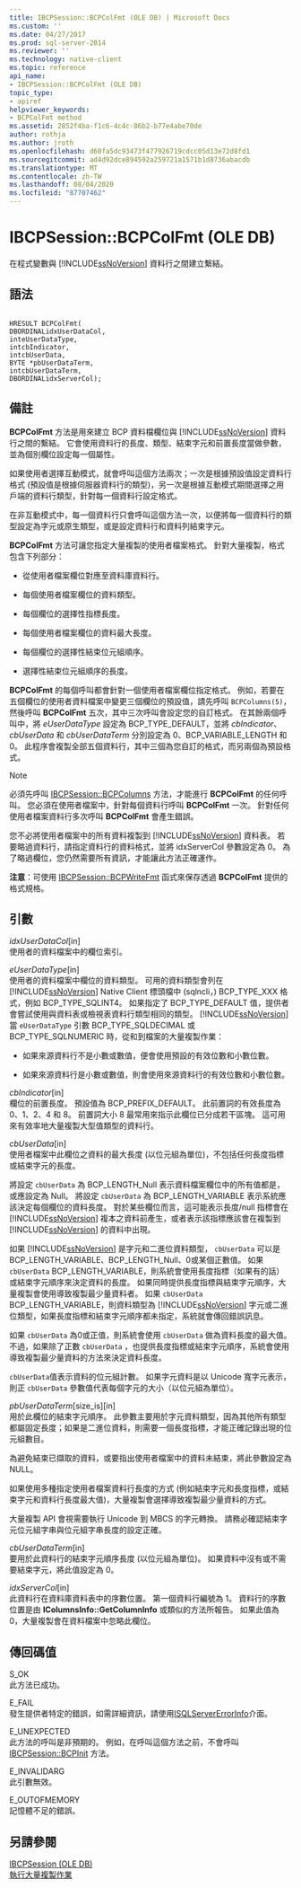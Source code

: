 ```yaml
---
title: IBCPSession::BCPColFmt (OLE DB) | Microsoft Docs
ms.custom: ''
ms.date: 04/27/2017
ms.prod: sql-server-2014
ms.reviewer: ''
ms.technology: native-client
ms.topic: reference
api_name:
- IBCPSession::BCPColFmt (OLE DB)
topic_type:
- apiref
helpviewer_keywords:
- BCPColFmt method
ms.assetid: 2852f4ba-f1c6-4c4c-86b2-b77e4abe70de
author: rothja
ms.author: jroth
ms.openlocfilehash: d60fa5dc93473f477926719cdcc05d13e72d8fd1
ms.sourcegitcommit: ad4d92dce894592a259721a1571b1d8736abacdb
ms.translationtype: MT
ms.contentlocale: zh-TW
ms.lasthandoff: 08/04/2020
ms.locfileid: "87707462"
---
```

# <a name="ibcpsessionbcpcolfmt-ole-db"></a>IBCPSession::BCPColFmt (OLE DB)
  在程式變數與 [!INCLUDE[ssNoVersion](../../includes/ssnoversion-md.md)] 資料行之間建立繫結。  
  
## <a name="syntax"></a>語法  
  
```  
  
HRESULT BCPColFmt(   
DBORDINALidxUserDataCol,  
inteUserDataType,  
intcbIndicator,  
intcbUserData,  
BYTE *pbUserDataTerm,  
intcbUserDataTerm,  
DBORDINALidxServerCol);  
```  
  
## <a name="remarks"></a>備註  
 **BCPColFmt** 方法是用來建立 BCP 資料檔欄位與 [!INCLUDE[ssNoVersion](../../includes/ssnoversion-md.md)] 資料行之間的繫結。 它會使用資料行的長度、類型、結束字元和前置長度當做參數，並為個別欄位設定每一個屬性。  
  
 如果使用者選擇互動模式，就會呼叫這個方法兩次；一次是根據預設值設定資料行格式 (預設值是根據伺服器資料行的類型)，另一次是根據互動模式期間選擇之用戶端的資料行類型，針對每一個資料行設定格式。  
  
 在非互動模式中，每一個資料行只會呼叫這個方法一次，以便將每一個資料行的類型設定為字元或原生類型，或是設定資料行和資料列結束字元。  
  
 **BCPColFmt** 方法可讓您指定大量複製的使用者檔案格式。 針對大量複製，格式包含下列部分：  
  
-   從使用者檔案欄位對應至資料庫資料行。  
  
-   每個使用者檔案欄位的資料類型。  
  
-   每個欄位的選擇性指標長度。  
  
-   每個使用者檔案欄位的資料最大長度。  
  
-   每個欄位的選擇性結束位元組順序。  
  
-   選擇性結束位元組順序的長度。  
  
 **BCPColFmt** 的每個呼叫都會針對一個使用者檔案欄位指定格式。 例如，若要在五個欄位的使用者資料檔案中變更三個欄位的預設值，請先呼叫 `BCPColumns(5)`，然後呼叫 **BCPColFmt** 五次，其中三次呼叫會設定您的自訂格式。 在其餘兩個呼叫中，將 *eUserDataType* 設定為 BCP_TYPE_DEFAULT，並將 *cbIndicator*、*cbUserData* 和 *cbUserDataTerm* 分別設定為 0、BCP_VARIABLE_LENGTH 和 0。 此程序會複製全部五個資料行，其中三個為您自訂的格式，而另兩個為預設格式。  
  
> [!NOTE]  
>  必須先呼叫 [IBCPSession::BCPColumns](ibcpsession-bcpcolumns-ole-db.md) 方法，才能進行 **BCPColFmt** 的任何呼叫。 您必須在使用者檔案中，針對每個資料行呼叫 **BCPColFmt** 一次。 針對任何使用者檔案資料行多次呼叫 **BCPColFmt** 會產生錯誤。  
  
 您不必將使用者檔案中的所有資料複製到 [!INCLUDE[ssNoVersion](../../includes/ssnoversion-md.md)] 資料表。 若要略過資料行，請指定資料行的資料格式，並將 idxServerCol 參數設定為 0。 為了略過欄位，您仍然需要所有資訊，才能讓此方法正確運作。  
  
 **注意**：可使用 [IBCPSession::BCPWriteFmt](ibcpsession-bcpwritefmt-ole-db.md) 函式來保存透過 **BCPColFmt** 提供的格式規格。  
  
## <a name="arguments"></a>引數  
 *idxUserDataCol*[in]  
 使用者的資料檔案中的欄位索引。  
  
 *eUserDataType*[in]  
 使用者的資料檔案中欄位的資料類型。 可用的資料類型會列在 [!INCLUDE[ssNoVersion](../../includes/ssnoversion-md.md)] Native Client 標頭檔中 (sqlncli，) BCP_TYPE_XXX 格式，例如 BCP_TYPE_SQLINT4。 如果指定了 BCP_TYPE_DEFAULT 值，提供者會嘗試使用與資料表或檢視表資料行類型相同的類型。 [!INCLUDE[ssNoVersion](../../includes/ssnoversion-md.md)]當 `eUserDataType` 引數 BCP_TYPE_SQLDECIMAL 或 BCP_TYPE_SQLNUMERIC 時，從和到檔案的大量複製作業：  
  
-   如果來源資料行不是小數或數值，便會使用預設的有效位數和小數位數。  
  
-   如果來源資料行是小數或數值，則會使用來源資料行的有效位數和小數位數。  
  
 *cbIndicator*[in]  
 欄位的前置長度。 預設值為 BCP_PREFIX_DEFAULT。 此前置詞的有效長度為 0、1、2、4 和 8。 前置詞大小 8 最常用來指示此欄位已分成若干區塊。 這可用來有效率地大量複製大型值類型的資料行。  
  
 *cbUserData*[in]  
 使用者檔案中此欄位之資料的最大長度 (以位元組為單位)，不包括任何長度指標或結束字元的長度。  
  
 將設定 `cbUserData` 為 BCP_LENGTH_Null 表示資料檔案欄位中的所有值都是，或應設定為 Null。 將設定 `cbUserData` 為 BCP_LENGTH_VARIABLE 表示系統應該決定每個欄位的資料長度。 對於某些欄位而言，這可能表示長度/null 指標會在 [!INCLUDE[ssNoVersion](../../includes/ssnoversion-md.md)] 複本之資料前產生，或者表示該指標應該會在複製到 [!INCLUDE[ssNoVersion](../../includes/ssnoversion-md.md)] 的資料中出現。  
  
 如果 [!INCLUDE[ssNoVersion](../../includes/ssnoversion-md.md)] 是字元和二進位資料類型， `cbUserData` 可以是 BCP_LENGTH_VARIABLE、BCP_LENGTH_Null、0或某個正數值。 如果 `cbUserData` BCP_LENGTH_VARIABLE，則系統會使用長度指標（如果有的話）或結束字元順序來決定資料的長度。 如果同時提供長度指標與結束字元順序，大量複製會使用導致複製最少量資料者。 如果 `cbUserData` BCP_LENGTH_VARIABLE，則資料類型為 [!INCLUDE[ssNoVersion](../../includes/ssnoversion-md.md)] 字元或二進位類型，如果長度指標和結束字元順序都未指定，系統就會傳回錯誤訊息。  
  
 如果 `cbUserData` 為0或正值，則系統會使用 `cbUserData` 做為資料長度的最大值。 不過，如果除了正數 `cbUserData` ，也提供長度指標或結束字元順序，系統會使用導致複製最少量資料的方法來決定資料長度。  
  
 `cbUserData`值表示資料的位元組計數。 如果字元資料是以 Unicode 寬字元表示，則正 `cbUserData` 參數值代表每個字元的大小（以位元組為單位）。  
  
 *pbUserDataTerm*[size_is][in]  
 用於此欄位的結束字元順序。 此參數主要用於字元資料類型，因為其他所有類型都屬固定長度；如果是二進位資料，則需要一個長度指標，才能正確記錄出現的位元組數目。  
  
 為避免結束已擷取的資料，或要指出使用者檔案中的資料未結束，將此參數設定為 NULL。  
  
 如果使用多種指定使用者檔案資料行長度的方式 (例如結束字元和長度指標，或結束字元和資料行長度最大值)，大量複製會選擇導致複製最少量資料的方式。  
  
 大量複製 API 會視需要執行 Unicode 到 MBCS 的字元轉換。 請務必確認結束字元位元組字串與位元組字串長度的設定正確。  
  
 *cbUserDataTerm*[in]  
 要用於此資料行的結束字元順序長度 (以位元組為單位)。 如果資料中沒有或不需要結束字元，將此值設定為 0。  
  
 *idxServerCol*[in]  
 此資料行在資料庫資料表中的序數位置。 第一個資料行編號為 1。 資料行的序數位置是由 **IColumnsInfo::GetColumnInfo** 或類似的方法所報告。 如果此值為 0，大量複製會在資料檔案中忽略此欄位。  
  
## <a name="return-code-values"></a>傳回碼值  
 S_OK  
 此方法已成功。  
  
 E_FAIL  
 發生提供者特定的錯誤，如需詳細資訊，請使用[ISQLServerErrorInfo](../../database-engine/dev-guide/isqlservererrorinfo-ole-db.md)介面。  
  
 E_UNEXPECTED  
 此方法的呼叫是非預期的。 例如，在呼叫這個方法之前，不會呼叫 [IBCPSession::BCPInit](ibcpsession-bcpinit-ole-db.md) 方法。  
  
 E_INVALIDARG  
 此引數無效。  
  
 E_OUTOFMEMORY  
 記憶體不足的錯誤。  
  
## <a name="see-also"></a>另請參閱  
 [IBCPSession &#40;OLE DB&#41;](ibcpsession-ole-db.md)   
 [執行大量複製作業](../native-client/features/performing-bulk-copy-operations.md)  
  
  
